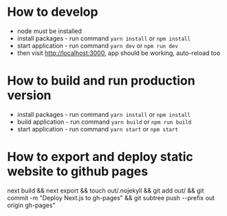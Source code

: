 # How to develop
- node must be installed
- install packages - run command `yarn install` or `npm install`
- start application - run command `yarn dev` or `npm run dev`
- then visit <http://localhost:3000>, app should be working, auto-reload too

# How to build and run production version
- install packages - run command `yarn install` or `npm install`
- build application - run command `yarn build` or `npm run build`
- start application - run command `yarn start` or `npm start`

# How to export and deploy static website to github pages
next build 
&& next export 
&& touch out/.nojekyll
&& git add out/ 
&& git commit -m \"Deploy Next.js to gh-pages\" 
&& git subtree push --prefix out origin gh-pages"